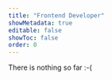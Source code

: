 ```yaml
---
title: "Frontend Developer"
showMetadata: true
editable: false
showToc: false
order: 0
---
```


There is nothing so far :-(